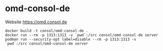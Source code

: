 # omd-consol-de
Website https://omd.consol.de

```
docker build -t consol/omd-consol-de .
docker run --rm -p 1313:1313 -v `pwd`:/src consol/omd-consol-de server
podman run --security-opt label=disable --rm -p 1313:1313 -v `pwd`:/src consol/omd-consol-de server
```
